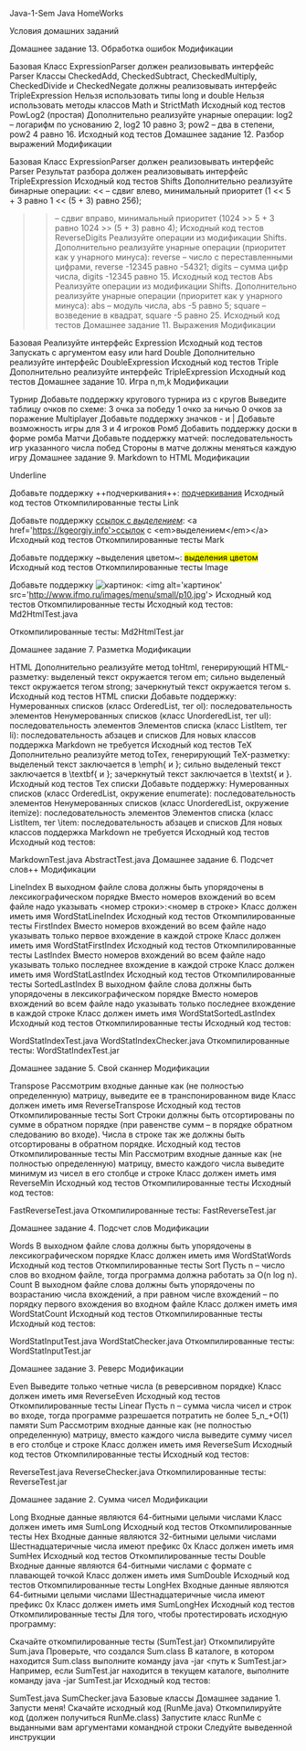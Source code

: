 Java-1-Sem
Java HomeWorks

Условия домашних заданий

Домашнее задание 13. Обработка ошибок
Модификации

Базовая
Класс ExpressionParser должен реализовывать интерфейс Parser
Классы CheckedAdd, CheckedSubtract, CheckedMultiply, CheckedDivide и CheckedNegate должны реализовывать интерфейс TripleExpression
Нельзя использовать типы long и double
Нельзя использовать методы классов Math и StrictMath
Исходный код тестов
PowLog2 (простая)
Дополнительно реализуйте унарные операции:
log2 – логарифм по уснованию 2, log2 10 равно 3;
pow2 – два в степени, pow2 4 равно 16.
Исходный код тестов
Домашнее задание 12. Разбор выражений
Модификации

Базовая
Класс ExpressionParser должен реализовывать интерфейс Parser
Результат разбора должен реализовывать интерфейс TripleExpression
Исходный код тестов
Shifts
Дополнительно реализуйте бинарные операции:
<< – сдвиг влево, минимальный приоритет (1 << 5 + 3 равно 1 << (5 + 3) равно 256);
>> – сдвиг вправо, минимальный приоритет (1024 >> 5 + 3 равно 1024 >> (5 + 3) равно 4);
Исходный код тестов
ReverseDigits
Реализуйте операции из модификации Shifts.
Дополнительно реализуйте унарные операции (приоритет как у унарного минуса):
reverse – число с переставленными цифрами, reverse -12345 равно -54321;
digits – сумма цифр числа, digits -12345 равно 15.
Исходный код тестов
Abs
Реализуйте операции из модификации Shifts.
Дополнительно реализуйте унарные операции (приоритет как у унарного минуса):
abs – модуль числа, abs -5 равно 5;
square – возведение в квадрат, square -5 равно 25.
Исходный код тестов
Домашнее задание 11. Выражения
Модификации

Базовая
Реализуйте интерфейс Expression
Исходный код тестов
Запускать c аргументом easy или hard
Double
Дополнительно реализуйте интерфейс DoubleExpression
Исходный код тестов
Triple
Дополнительно реализуйте интерфейс TripleExpression
Исходный код тестов
Домашнее задание 10. Игра n,m,k
Модификации

Турнир
Добавьте поддержку кругового турнира из c кругов
Выведите таблицу очков по схеме:
3 очка за победу
1 очко за ничью
0 очков за поражение
Multiplayer
Добавьте поддержку значков - и |
Добавьте возможность игры для 3 и 4 игроков
Ромб
Добавить поддержку доски в форме ромба
Матчи
Добавьте поддержку матчей: последовательность игр указанного числа побед
Стороны в матче должны меняться каждую игру
Домашнее задание 9. Markdown to HTML
Модификации

Underline

Добавьте поддержку ++подчеркивания++: <u>подчеркивания</u>
Исходный код тестов
Откомпилированные тесты
Link

Добавьте поддержку [ссылок с _выделением_](https://kgeorgiy.info): &lt;a href='https://kgeorgiy.info'>ссылок с &lt;em>выделением&lt;/em>&lt;/a>
Исходный код тестов
Откомпилированные тесты
Mark

Добавьте поддержку ~выделения цветом~: <mark>выделения цветом</mark>
Исходный код тестов
Откомпилированные тесты
Image

Добавьте поддержку ![картинок](http://www.ifmo.ru/images/menu/small/p10.jpg): &lt;img alt='картинок' src='http://www.ifmo.ru/images/menu/small/p10.jpg'&gt;
Исходный код тестов
Откомпилированные тесты
Исходный код тестов: Md2HtmlTest.java

Откомпилированные тесты: Md2HtmlTest.jar

Домашнее задание 7. Разметка
Модификации

HTML
Дополнительно реализуйте метод toHtml, генерирующий HTML-разметку:
выделеный текст окружается тегом em;
сильно выделеный текст окружается тегом strong;
зачеркнутый текст окружается тегом s.
Исходный код тестов
HTML списки
Добавьте поддержку:
Нумерованных списков (класс OrderedList, тег ol): последовательность элементов
Ненумерованных списков (класс UnorderedList, тег ul): последовательность элементов
Элементов списка (класс ListItem, тег li): последовательность абзацев и списков
Для новых классов поддержка Markdown не требуется
Исходный код тестов
TeX
Дополнительно реализуйте метод toTex, генерирующий TeX-разметку:
выделеный текст заключается в \emph{ и };
сильно выделеный текст заключается в \textbf{ и };
зачеркнутый текст заключается в \textst{ и }.
Исходный код тестов
Tex списки
Добавьте поддержку:
Нумерованных списков (класс OrderedList, окружение enumerate): последовательность элементов
Ненумерованных списков (класс UnorderedList, окружение itemize): последовательность элементов
Элементов списка (класс ListItem, тег \item: последовательность абзацев и списков
Для новых классов поддержка Markdown не требуется
Исходный код тестов
Исходный код тестов:

MarkdownTest.java
AbstractTest.java
Домашнее задание 6. Подсчет слов++
Модификации

LineIndex
В выходном файле слова должны быть упорядочены в лексикографическом порядке
Вместо номеров вхождений во всем файле надо указывать <номер строки>:<номер в строке>
Класс должен иметь имя WordStatLineIndex
Исходный код тестов
Откомпилированные тесты
FirstIndex
Вместо номеров вхождений во всем файле надо указывать только первое вхождение в каждой строке
Класс должен иметь имя WordStatFirstIndex
Исходный код тестов
Откомпилированные тесты
LastIndex
Вместо номеров вхождений во всем файле надо указывать только последнее вхождение в каждой строке
Класс должен иметь имя WordStatLastIndex
Исходный код тестов
Откомпилированные тесты
SortedLastIndex
В выходном файле слова должны быть упорядочены в лексикографическом порядке
Вместо номеров вхождений во всем файле надо указывать только последнее вхождение в каждой строке
Класс должен иметь имя WordStatSortedLastIndex
Исходный код тестов
Откомпилированные тесты
Исходный код тестов:

WordStatIndexTest.java
WordStatIndexChecker.java
Откомпилированные тесты: WordStatIndexTest.jar

Домашнее задание 5. Свой сканнер
Модификации

Transpose
Рассмотрим входные данные как (не полностью определенную) матрицу, выведите ее в транспонированном виде
Класс должен иметь имя ReverseTranspose
Исходный код тестов
Откомпилированные тесты
Sort
Строки должны быть отсортированы по сумме в обратном порядке (при равенстве сумм – в порядке обратном следованию во входе). Числа в строке так же должны быть отсортированы в обратном порядке.
Исходный код тестов
Откомпилированные тесты
Min
Рассмотрим входные данные как (не полностью определенную) матрицу, вместо каждого числа выведите минимум из чисел в его столбце и строке
Класс должен иметь имя ReverseMin
Исходный код тестов
Откомпилированные тесты
Исходный код тестов:

FastReverseTest.java
Откомпилированные тесты: FastReverseTest.jar

Домашнее задание 4. Подсчет слов
Модификации

Words
В выходном файле слова должны быть упорядочены в лексикографическом порядке
Класс должен иметь имя WordStatWords
Исходный код тестов
Откомпилированные тесты
Sort
Пусть n – число слов во входном файле, тогда программа должна работать за O(n log n).
Count
В выходном файле слова должны быть упорядочены по возрастанию числа вхождений, а при равном числе вхождений – по порядку первого вхождения во входном файле
Класс должен иметь имя WordStatCount
Исходный код тестов
Откомпилированные тесты
Исходный код тестов:

WordStatInputTest.java
WordStatChecker.java
Откомпилированные тесты: WordStatInputTest.jar

Домашнее задание 3. Реверс
Модификации

Even
Выведите только четные числа (в реверсивном порядке)
Класс должен иметь имя ReverseEven
Исходный код тестов
Откомпилированные тесты
Linear
Пусть n – сумма числа чисел и строк во входе, тогда программе разрешается потратить не более 5_n_+O(1) памяти
Sum
Рассмотрим входные данные как (не полностью определенную) матрицу, вместо каждого числа выведите сумму чисел в его столбце и строке
Класс должен иметь имя ReverseSum
Исходный код тестов
Откомпилированные тесты
Исходный код тестов:

ReverseTest.java
ReverseChecker.java
Откомпилированные тесты: ReverseTest.jar

Домашнее задание 2. Сумма чисел
Модификации

Long
Входные данные являются 64-битными целыми числами
Класс должен иметь имя SumLong
Исходный код тестов
Откомпилированные тесты
Hex
Входные данные являются 32-битными целыми числами
Шестнадцатеричные числа имеют префикс 0x
Класс должен иметь имя SumHex
Исходный код тестов
Откомпилированные тесты
Double
Входные данные являются 64-битными числами с формате с плавающей точкой
Класс должен иметь имя SumDouble
Исходный код тестов
Откомпилированные тесты
LongHex
Входные данные являются 64-битными целыми числами
Шестнадцатеричные числа имеют префикс 0x
Класс должен иметь имя SumLongHex
Исходный код тестов
Откомпилированные тесты
Для того, чтобы протестировать исходную программу:

Скачайте откомпилированные тесты (SumTest.jar)
Откомпилируйте Sum.java
Проверьте, что создался Sum.class
В каталоге, в котором находится Sum.class выполните команду
   java -jar <путь к SumTest.jar>
Например, если SumTest.jar находится в текущем каталоге, выполните команду
    java -jar SumTest.jar
Исходный код тестов:

SumTest.java
SumChecker.java
Базовые классы
Домашнее задание 1. Запусти меня!
Скачайте исходный код (RunMe.java)
Откомпилируйте код (должен получиться RunMe.class)
Запустите класс RunMe с выданными вам аргументами командной строки
Следуйте выведенной инструкции
